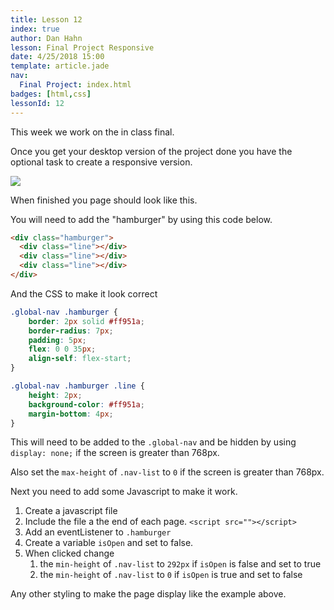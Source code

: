 ```yaml
---
title: Lesson 12
index: true
author: Dan Hahn
lesson: Final Project Responsive
date: 4/25/2018 15:00
template: article.jade
nav:
  Final Project: index.html
badges: [html,css]
lessonId: 12
---
```


This week we work on the in class final.

<span class="more"></span>

Once you get your desktop version of the project done you have the optional task to create a responsive version.

[![](https://res.cloudinary.com/svahtml/image/upload/c_thumb,g_north,h_500,w_300/v1544628467/SVA_HTML_-_Fall_2018.png)](https://res.cloudinary.com/svahtml/image/upload/v1544628467/SVA_HTML_-_Fall_2018.png)

When finished you page should look like this.

You will need to add the "hamburger" by using this code below.

```html
<div class="hamburger">
  <div class="line"></div>
  <div class="line"></div>
  <div class="line"></div>
</div>
```

And the CSS to make it look correct

```css
.global-nav .hamburger {
    border: 2px solid #ff951a;
    border-radius: 7px;
    padding: 5px;
    flex: 0 0 35px;
    align-self: flex-start;
}

.global-nav .hamburger .line {
    height: 2px;
    background-color: #ff951a;
    margin-bottom: 4px;
}
```

This will need to be added to the `.global-nav` and be hidden by using `display: none;` if the screen is greater than 768px.

Also set the `max-height` of `.nav-list` to `0` if the screen is greater than 768px.

Next you need to add some Javascript to make it work.

1. Create a javascript file
2. Include the file a the end of each page.  `<script src=""></script>`
3. Add an eventListener to `.hamburger`
4. Create a variable `isOpen` and set to false.
5. When clicked change
   1. the `min-height` of `.nav-list` to `292px` if `isOpen` is false and set to true
   2. the `min-height` of `.nav-list` to `0` if `isOpen` is true and set to false

Any other styling to make the page display like the example above.

